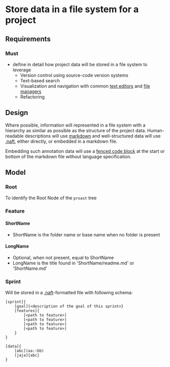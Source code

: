 Store data in a file system for a project
=========================================

## Requirements

### Must

* define in detail how project data will be stored in a file system to leverage
  * Version control using source-code version systems
  * Text-based search
  * Visualization and navigation with common [text editors](https://neovim.io/) and [file managers](https://github.com/ranger/ranger)
  * Refactoring

## Design

Where possible, information will represented in a file system with a hierarchy as similar as possible as the structure of the project data. Human-readable descriptions will use [markdown](/home/geertf/gubg/gubg.io/src/gubg/parse/naft/spec.md) and well-structured data will use [.naft](http://github.com/gfannes/gubg.io/src/gubg/parse/naft/spec.md), either directly, or embedded in a markdown file.

Embedding such annotation data will use a [fenced code block](https://github.com/adam-p/markdown-here/wiki/Markdown-Cheatsheet#code) at the start or bottom of the markdown file without language specification.

## Model

### Root

To identify the Root Node of the `proast` tree

### Feature

#### ShortName

* ShortName is the folder name or base name when no folder is present

#### LongName

* Optional, when not present, equal to ShortName
* LongName is the title found in 'ShortName/readme.md' or 'ShortName.md'

### Sprint

Will be stored in a [.naft](http://github.com/gfannes/gubg.io/src/gubg/parse/naft/spec.md)-formatted file with following schema:

```
[sprint]{
    [goal]{<description of the goal of this sprint>}
    [features]{
        [<path to feature>]
        [<path to feature>]
        [<path to feature>]
        [<path to feature>]
    }
}
```

```
[data]{
    [abc](aa::bb)
    [jaja]{abc}
}
```
